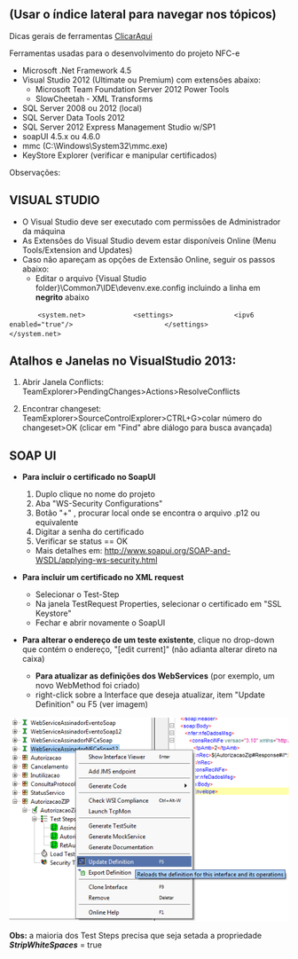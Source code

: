 ## (Usar o índice lateral para navegar nos tópicos)

Dicas gerais de ferramentas
[ClicarAqui](https://ads.intra.fazenda.sp.gov.br/tfs/ADMIN/Wiki_Arquitetura/_wiki/wikis/Wiki_Arquitetura.wiki/292/Dicas-de-Ambiente)
 
Ferramentas usadas para o desenvolvimento do projeto NFC-e
 * Microsoft .Net Framework 4.5
 * Visual Studio 2012 (Ultimate ou Premium) com extensões abaixo:
   * Microsoft Team Foundation Server 2012 Power Tools
   * SlowCheetah - XML Transforms
 * SQL Server 2008 ou 2012 (local)
 * SQL Server Data Tools 2012
 * SQL Server 2012 Express Management Studio w/SP1
 * soapUI 4.5.x ou 4.6.0
 * mmc (C:\Windows\System32\mmc.exe)
 * KeyStore Explorer (verificar e manipular certificados)

Observações:

## VISUAL STUDIO

 * O Visual Studio deve ser executado com permissões de Administrador da máquina
 * As Extensões do Visual Studio devem estar disponíveis Online (Menu Tools/Extension and Updates)
 * Caso não apareçam as opções de Extensão Online, seguir os passos abaixo:
   * Editar o arquivo {Visual Studio folder}\Common7\IDE\devenv.exe.config incluindo a linha em **negrito** abaixo

&nbsp;&nbsp;&nbsp;&nbsp;&nbsp;&nbsp;&nbsp;&nbsp;&nbsp;&nbsp;&nbsp;&nbsp;   `<system.net>`
&nbsp;&nbsp;&nbsp;&nbsp;&nbsp;&nbsp;&nbsp;&nbsp;&nbsp;&nbsp;&nbsp;&nbsp;&nbsp;&nbsp;&nbsp;&nbsp;&nbsp;&nbsp;&nbsp;&nbsp;        `<settings>`
&nbsp;&nbsp;&nbsp;&nbsp;&nbsp;&nbsp;&nbsp;&nbsp;&nbsp;&nbsp;&nbsp;&nbsp;&nbsp;&nbsp;&nbsp;&nbsp;&nbsp;&nbsp;&nbsp;&nbsp;&nbsp;&nbsp;&nbsp;&nbsp;&nbsp;&nbsp;            `<ipv6 enabled="true"/>`
&nbsp;&nbsp;&nbsp;&nbsp;&nbsp;&nbsp;&nbsp;&nbsp;&nbsp;&nbsp;&nbsp;&nbsp;&nbsp;&nbsp;&nbsp;&nbsp;&nbsp;&nbsp;&nbsp;   **<servicePointManager expect100Continue="false" />**
&nbsp;&nbsp;&nbsp;&nbsp;&nbsp;&nbsp;&nbsp;&nbsp;&nbsp;&nbsp;&nbsp;&nbsp;&nbsp;&nbsp;&nbsp;&nbsp;&nbsp;&nbsp;&nbsp;&nbsp;        `</settings>`
&nbsp;&nbsp;&nbsp;&nbsp;&nbsp;&nbsp;&nbsp;&nbsp;&nbsp;&nbsp;&nbsp;&nbsp;     `</system.net>`


##        Atalhos e Janelas no VisualStudio 2013:

1) Abrir Janela Conflicts: TeamExplorer>PendingChanges>Actions>ResolveConflicts

2) Encontrar changeset: TeamExplorer>SourceControlExplorer>CTRL+G>colar número do changeset>OK (clicar em "Find" abre diálogo para busca avançada)


## SOAP UI

 * **Para incluir o certificado no SoapUI**
     1. Duplo clique no nome do projeto
     2. Aba "WS-Security Configurations"
     3. Botão "+" , procurar local onde se encontra o arquivo .p12 ou equivalente
     4. Digitar a senha do certificado
     5. Verificar se status == OK
     * Mais detalhes em: http://www.soapui.org/SOAP-and-WSDL/applying-ws-security.html

 * **Para incluir um certificado no XML request**
     * Selecionar o Test-Step
     * Na janela TestRequest Properties, selecionar o certificado em "SSL Keystore"
     * Fechar e abrir novamente o SoapUI
 * **Para alterar o endereço de um teste existente**, clique no drop-down que contém o endereço, "[edit current]" (não adianta alterar direto na caixa)
     * **Para atualizar as definições dos WebServices** (por exemplo, um novo WebMethod foi criado)
     * right-click sobre a Interface que deseja atualizar, item "Update Definition" ou F5 (ver imagem)

![UpdateSoapUIws.png](/.attachments/UpdateSoapUIws-150fae79-a6d4-4e0d-b592-790d48721b4b.png) 

**Obs:** a maioria dos Test Steps precisa que seja setada a propriedade _**StripWhiteSpaces**_ = true